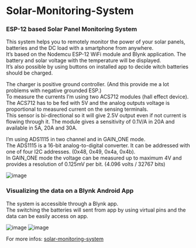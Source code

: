 # Solar-Monitoring-System
### ESP-12 based Solar Panel Monitoring System

This system helps you to remotely monitor the power of  your solar panels, batteries and the DC load with a smartphone from anywhere.<br>
It’s based on the Nodemcu ESP-12 WiFi module and Blynk application. The battery and solar voltage with the temperature will be displayed. <br>
It’s also possible by using buttons on installed app to decide witch batteries should be charged.<br>

The charger is positive ground controller. (And this provide me a lot problems with negative grounded ESP.)<br>
To measure the currents I’m using two ACS712 modules (hall effect device).<br>
The ACS712 has to be fed with 5V and the analog outputs voltage is proportional to measured current on the sensing terminals.<br>
This sensor is bi-directional so it will give 2.5V output even if not current is flowing through it. 
The module gives a sensitivity of 0.1V/A in 20A and available in 5A, 20A and 30A.<br>

I’m using ADS1115 in two channel and in GAIN_ONE mode.<br>
The ADS1115 is a 16-bit analog-to-digital converter. It can be addressed with one of four I2C addresses. (0x48, 0x49, 0x4a, 0x4b).<br>
In GAIN_ONE mode the voltage can be measured up to maximum 4V and provides a resolution of 0.125mV per bit.  (4.096 volts / 32767 bits)<br>

![image](https://user-images.githubusercontent.com/25223934/142388200-35c7ebca-dd0c-4da4-ada8-330876fd0463.png)

### Visualizing the data on a Blynk Android App
The system is accessible through a Blynk app.<br>
The switching the batteries will sent from app by using virtual pins and the data can be easily access on app.<br>

![image](https://user-images.githubusercontent.com/25223934/142388135-af128c20-dd6f-4c97-84f8-925f4f0b792e.png)         ![image](https://user-images.githubusercontent.com/25223934/142388652-3759402f-e5e2-4be5-9f18-613273506198.png)


For more infos: [solar-monitoring-system](https://www.forgani.com/electronics-projects/solar-monitoring-system/)
